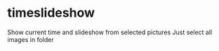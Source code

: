 # timeslideshow
Show current time and slideshow from selected pictures
Just select all images in folder
